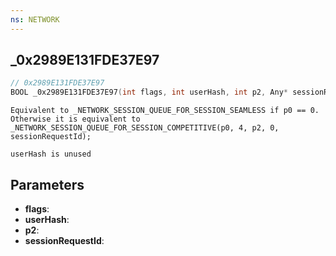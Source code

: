 ```yaml
---
ns: NETWORK
---
```

## _0x2989E131FDE37E97

```c
// 0x2989E131FDE37E97
BOOL _0x2989E131FDE37E97(int flags, int userHash, int p2, Any* sessionRequestId);
```

```
Equivalent to _NETWORK_SESSION_QUEUE_FOR_SESSION_SEAMLESS if p0 == 0.
Otherwise it is equivalent to _NETWORK_SESSION_QUEUE_FOR_SESSION_COMPETITIVE(p0, 4, p2, 0, sessionRequestId);

userHash is unused
```

## Parameters
* **flags**:
* **userHash**:
* **p2**:
* **sessionRequestId**:
